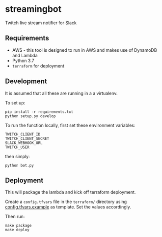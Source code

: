 # streamingbot

Twitch live stream notifier for Slack


## Requirements

* AWS - this tool is designed to run in AWS and makes use of DynamoDB and Lambda
* Python 3.7
* `terraform` for deployment


## Development

It is assumed that all these are running in a a virtualenv.

To set up:

```
pip install -r requirements.txt
python setup.py develop
```

To run the function locally, first set these environment variables:

```
TWITCH_CLIENT_ID
TWITCH_CLIENT_SECRET
SLACK_WEBHOOK_URL
TWITCH_USER
```

then simply:

```
python bot.py
```


## Deployment

This will package the lambda and kick off terraform deployment.

Create a `config.tfvars` file in the `terraform/` directory using [config.tfvars.example](./terraform/config.tfvars.example) as template. Set the values accordingly.

Then run:

```
make package
make deploy
```
